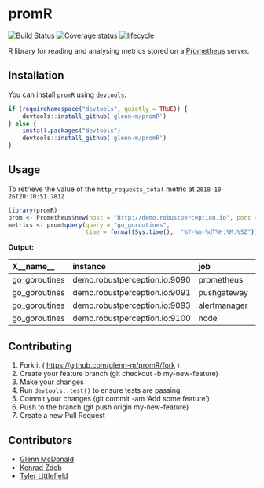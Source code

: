
<!-- README.md is generated from README.Rmd. Please edit that file -->

# promR

[![Build
Status](https://travis-ci.org/glenn-m/promR.svg?branch=master)](https://travis-ci.org/glenn-m/promR)
[![Coverage
status](https://codecov.io/gh/glenn-m/promR/branch/master/graph/badge.svg)](https://codecov.io/github/glenn-m/promR?branch=master)
[![lifecycle](https://img.shields.io/badge/lifecycle-experimental-orange.svg)](https://www.tidyverse.org/lifecycle/#experimental)

R library for reading and analysing metrics stored on a
[Prometheus](https://prometheus.io/) server.

## Installation

You can install `promR` using
[`devtools`](https://github.com/r-lib/devtools):

``` r
if (requireNamespace("devtools", quietly = TRUE)) {
    devtools::install_github('glenn-m/promR')
} else {
    install.packages("devtools")
    devtools::install_github('glenn-m/promR')
}
```

## Usage

To retrieve the value of the `http_requests_total` metric at
`2018-10-26T20:10:51.781Z`

``` r
library(promR)
prom <- Prometheus$new(host = "http://demo.robustperception.io", port = 9090)
metrics <- prom$query(query = "go_goroutines", 
                      time = format(Sys.time(),  "%Y-%m-%dT%H:%M:%SZ"))
```

**Output:**

| X\_\_name\_\_  | instance                      | job          | timestamp  | value |
| :------------- | :---------------------------- | :----------- | :--------- | :---- |
| go\_goroutines | demo.robustperception.io:9090 | prometheus   | 1553953021 | 84    |
| go\_goroutines | demo.robustperception.io:9091 | pushgateway  | 1553953021 | 40    |
| go\_goroutines | demo.robustperception.io:9093 | alertmanager | 1553953021 | 34    |
| go\_goroutines | demo.robustperception.io:9100 | node         | 1553953021 | 7     |

## Contributing

1.  Fork it ( <https://github.com/glenn-m/promR/fork> )
2.  Create your feature branch (git checkout -b my-new-feature)
3.  Make your changes
4.  Run `devtools::test()` to ensure tests are passing.
5.  Commit your changes (git commit -am ‘Add some feature’)
6.  Push to the branch (git push origin my-new-feature)
7.  Create a new Pull Request

## Contributors

  - [Glenn McDonald](https://github.com/glenn-m)
  - [Konrad Zdeb](https://github.com/konradedgar)
  - [Tyler Littlefield](https://github.com/tyluRp)
